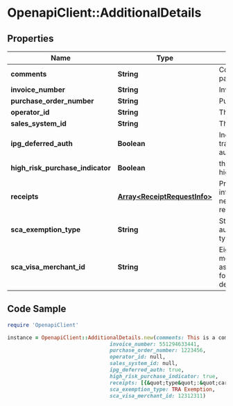 # OpenapiClient::AdditionalDetails

## Properties

Name | Type | Description | Notes
------------ | ------------- | ------------- | -------------
**comments** | **String** | Comments for the payment. | [optional] 
**invoice_number** | **String** | Invoice number. | [optional] 
**purchase_order_number** | **String** | Purchase order number. | [optional] 
**operator_id** | **String** | The operator ID. | [optional] 
**sales_system_id** | **String** | The sales system ID. | [optional] 
**ipg_deferred_auth** | **Boolean** | Indicates if the particular transaction is a deferred authorization. | [optional] 
**high_risk_purchase_indicator** | **Boolean** | this is highRiskPurchaseIndicator. | [optional] 
**receipts** | [**Array&lt;ReceiptRequestInfo&gt;**](ReceiptRequestInfo.md) | Provides request information that is necessary to generate receipts. | [optional] 
**sca_exemption_type** | **String** | Strong customer authentication exemption type indicator. | [optional] 
**sca_visa_merchant_id** | **String** | Eight-character Visa merchant identifier (VMID) assigned by Visa, required for trusted merchant and delegated authentication. | [optional] 

## Code Sample

```ruby
require 'OpenapiClient'

instance = OpenapiClient::AdditionalDetails.new(comments: This is a comment,
                                 invoice_number: 551294633441,
                                 purchase_order_number: 1223456,
                                 operator_id: null,
                                 sales_system_id: null,
                                 ipg_deferred_auth: true,
                                 high_risk_purchase_indicator: true,
                                 receipts: [{&quot;type&quot;:&quot;cardholder&quot;,&quot;locale&quot;:&quot;de-DE&quot;},{&quot;type&quot;:&quot;merchant&quot;,&quot;locale&quot;:&quot;en&quot;,&quot;linewidth&quot;:48}],
                                 sca_exemption_type: TRA Exemption,
                                 sca_visa_merchant_id: 12312311)
```


